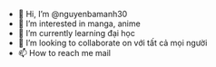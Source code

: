 - 👋 Hi, I’m @nguyenbamanh30
- 👀 I’m interested in  manga, anime
- 🌱 I’m currently learning  đại học
- 💞️ I’m looking to collaborate on với tất cả mọi người
- 📫 How to reach me mail

<!---
nguyenbamanh30/nguyenbamanh30 is a ✨ special ✨ repository because its `README.md` (this file) appears on your GitHub profile.
You can click the Preview link to take a look at your changes.
--->
